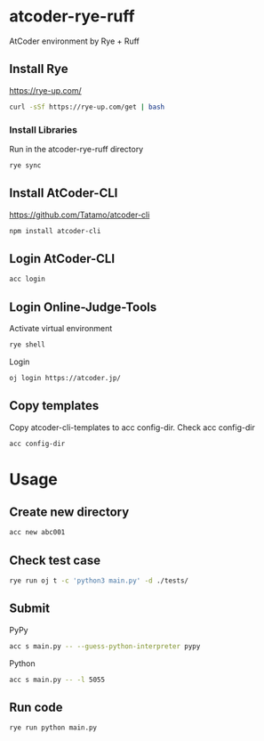 # atcoder-rye-ruff
AtCoder environment by Rye + Ruff

## Install Rye
https://rye-up.com/
```bash
curl -sSf https://rye-up.com/get | bash
```

### Install Libraries

Run in the atcoder-rye-ruff directory
```bash
rye sync
```

## Install AtCoder-CLI
https://github.com/Tatamo/atcoder-cli

```bash
npm install atcoder-cli
```

## Login AtCoder-CLI
```bash
acc login
```

## Login Online-Judge-Tools
Activate virtual environment
```bash
rye shell
```
Login
```bash
oj login https://atcoder.jp/
```

## Copy templates
Copy atcoder-cli-templates to acc config-dir.
Check acc config-dir
```bash
acc config-dir
```

# Usage
## Create new directory
```bash
acc new abc001
```

## Check test case
```bash
rye run oj t -c 'python3 main.py' -d ./tests/
```

## Submit
PyPy
```bash
acc s main.py -- --guess-python-interpreter pypy 
```

Python
```bash
acc s main.py -- -l 5055
```

## Run code
```bash
rye run python main.py
```